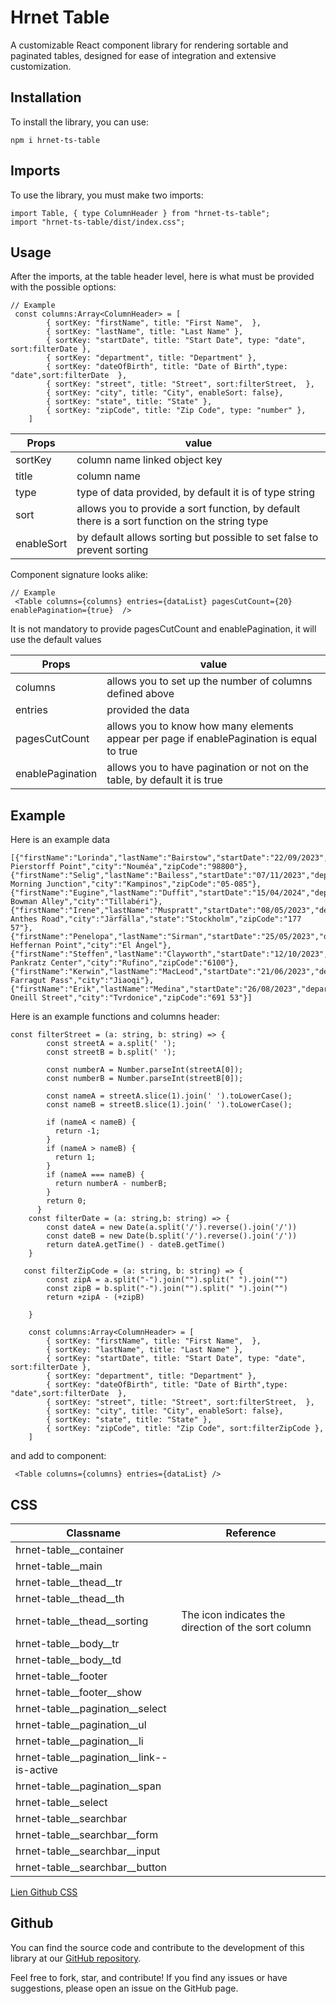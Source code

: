 # Hrnet Table

 A customizable React component library for rendering sortable and paginated tables, designed for ease of integration and extensive customization.

## Installation

To install the library, you can use:

```code
npm i hrnet-ts-table
```

## Imports

To use the library, you must make two imports:

```code
import Table, { type ColumnHeader } from "hrnet-ts-table";
import "hrnet-ts-table/dist/index.css";
```

## Usage

After the imports, at the table header level, here is what must be provided with the possible options:

```code
// Example
 const columns:Array<ColumnHeader> = [
        { sortKey: "firstName", title: "First Name",  },
        { sortKey: "lastName", title: "Last Name" },
        { sortKey: "startDate", title: "Start Date", type: "date", sort:filterDate },
        { sortKey: "department", title: "Department" },
        { sortKey: "dateOfBirth", title: "Date of Birth",type: "date",sort:filterDate  },
        { sortKey: "street", title: "Street", sort:filterStreet,  },
        { sortKey: "city", title: "City", enableSort: false},
        { sortKey: "state", title: "State" },
        { sortKey: "zipCode", title: "Zip Code", type: "number" },
    ]
```

| Props | value |
| ------ | ------ |
| sortKey | column name linked object key |
| title | column name   |
| type | type of data provided, by default it is of type string |
| sort | allows you to provide a sort function, by default there is a sort function on the string type |
| enableSort | by default allows sorting but possible to set false to prevent sorting |

Component signature looks alike:

```code
// Example
 <Table columns={columns} entries={dataList} pagesCutCount={20} enablePagination={true}  />
```

It is not mandatory to provide pagesCutCount and enablePagination, it will use the default values

| Props | value |
| ------ | ------ |
| columns | allows you to set up the number of columns defined above |
| entries | provided the data   |
| pagesCutCount | allows you to know how many elements appear per page if enablePagination is equal to true |
| enablePagination | allows you to have pagination or not on the table, by default it is true |

## Example

Here is an example data

```code
[{"firstName":"Lorinda","lastName":"Bairstow","startDate":"22/09/2023","department":"Training","dateOfBirth":"18/12/1974","street":"016 Pierstorff Point","city":"Nouméa","zipCode":"98800"},
{"firstName":"Selig","lastName":"Bailess","startDate":"07/11/2023","department":"Accounting","dateOfBirth":"10/07/1979","street":"10 Morning Junction","city":"Kampinos","zipCode":"05-085"},
{"firstName":"Eugine","lastName":"Duffit","startDate":"15/04/2024","department":"Sales","dateOfBirth":"22/08/1978","street":"6020 Bowman Alley","city":"Tillabéri"},
{"firstName":"Irene","lastName":"Muspratt","startDate":"08/05/2023","department":"Marketing","dateOfBirth":"12/06/1986","street":"9698 Anthes Road","city":"Järfälla","state":"Stockholm","zipCode":"177 57"},
{"firstName":"Penelopa","lastName":"Sirman","startDate":"25/05/2023","department":"Accounting","dateOfBirth":"15/04/1992","street":"1 Heffernan Point","city":"El Ángel"},
{"firstName":"Steffen","lastName":"Clayworth","startDate":"12/10/2023","department":"Sales","dateOfBirth":"08/08/1993","street":"106 Pankratz Center","city":"Rufino","zipCode":"6100"},
{"firstName":"Kerwin","lastName":"MacLeod","startDate":"21/06/2023","department":"Training","dateOfBirth":"01/02/1991","street":"94 Farragut Pass","city":"Jiaoqi"},
{"firstName":"Erik","lastName":"Medina","startDate":"26/08/2023","department":"Services","dateOfBirth":"20/02/1991","street":"8 Oneill Street","city":"Tvrdonice","zipCode":"691 53"}]
```

Here is an example functions and columns header:

```code
const filterStreet = (a: string, b: string) => {
        const streetA = a.split(' ');
        const streetB = b.split(' ');
      
        const numberA = Number.parseInt(streetA[0]);
        const numberB = Number.parseInt(streetB[0]);
      
        const nameA = streetA.slice(1).join(' ').toLowerCase();
        const nameB = streetB.slice(1).join(' ').toLowerCase();
      
        if (nameA < nameB) {
          return -1;
        }
        if (nameA > nameB) {
          return 1;
        }
        if (nameA === nameB) {
          return numberA - numberB;
        }
        return 0;
      }
    const filterDate = (a: string,b: string) => {
        const dateA = new Date(a.split('/').reverse().join('/'))
        const dateB = new Date(b.split('/').reverse().join('/'))
        return dateA.getTime() - dateB.getTime()
    }

   const filterZipCode = (a: string, b: string) => {
        const zipA = a.split("-").join("").split(" ").join("")
        const zipB = b.split("-").join("").split(" ").join("")
        return +zipA - (+zipB)

    }

    const columns:Array<ColumnHeader> = [
        { sortKey: "firstName", title: "First Name",  },
        { sortKey: "lastName", title: "Last Name" },
        { sortKey: "startDate", title: "Start Date", type: "date", sort:filterDate },
        { sortKey: "department", title: "Department" },
        { sortKey: "dateOfBirth", title: "Date of Birth",type: "date",sort:filterDate  },
        { sortKey: "street", title: "Street", sort:filterStreet,  },
        { sortKey: "city", title: "City", enableSort: false},
        { sortKey: "state", title: "State" },
        { sortKey: "zipCode", title: "Zip Code", sort:filterZipCode },
    ]
```

and add to component:

```code
 <Table columns={columns} entries={dataList} />
```

## CSS
| Classname | Reference  |
| ------ | ------ |
|hrnet-table__container | |
|hrnet-table__main | |
|hrnet-table__thead__tr |  |
|hrnet-table__thead__th |  |
| hrnet-table__thead__sorting | The icon indicates the direction of the sort column   |
| hrnet-table__body__tr |  |
| hrnet-table__body__td |  |
| hrnet-table__footer |  |
| hrnet-table__footer__show |  |
| hrnet-table__pagination__select |  |
| hrnet-table__pagination__ul |  |
| hrnet-table__pagination__li |  |
| hrnet-table__pagination__link--is-active |  |
| hrnet-table__pagination__span |  |
| hrnet-table__select |  |
| hrnet-table__searchbar |  |
| hrnet-table__searchbar__form |  |
| hrnet-table__searchbar__input |  |
| hrnet-table__searchbar__button |  |

[Lien Github CSS](https://github.com/Msabbadini/hrnet-package/blob/main/src/style.css)

## Github

You can find the source code and contribute to the development of this library at our [GitHub repository](https://github.com/Msabbadini/hrnet-package).

Feel free to fork, star, and contribute! If you find any issues or have suggestions, please open an issue on the GitHub page.
